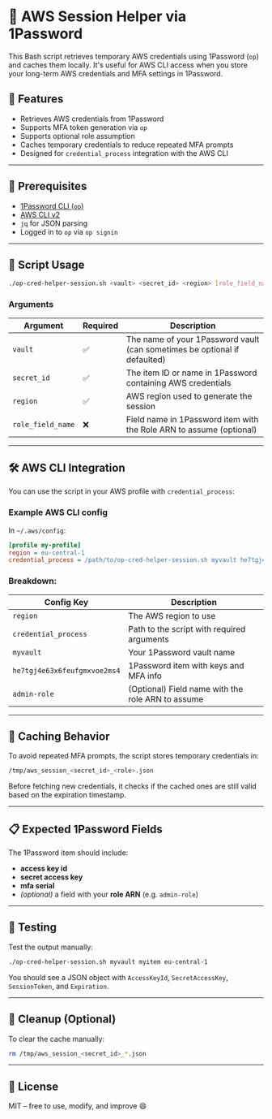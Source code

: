 
# 🔐 AWS Session Helper via 1Password

This Bash script retrieves temporary AWS credentials using 1Password (`op`) and caches them locally. It's useful for AWS CLI access when you store your long-term AWS credentials and MFA settings in 1Password.

## 🚀 Features

- Retrieves AWS credentials from 1Password
- Supports MFA token generation via `op`
- Supports optional role assumption
- Caches temporary credentials to reduce repeated MFA prompts
- Designed for `credential_process` integration with the AWS CLI

---

## 🧰 Prerequisites

- [1Password CLI (`op`)](https://developer.1password.com/docs/cli/)
- [AWS CLI v2](https://docs.aws.amazon.com/cli/latest/userguide/install-cliv2.html)
- `jq` for JSON parsing
- Logged in to `op` via `op signin`

---

## 📜 Script Usage

```bash
./op-cred-helper-session.sh <vault> <secret_id> <region> [role_field_name]
```

### Arguments

| Argument            | Required | Description                                                                 |
|---------------------|----------|-----------------------------------------------------------------------------|
| `vault`             | ✅       | The name of your 1Password vault (can sometimes be optional if defaulted) |
| `secret_id`         | ✅       | The item ID or name in 1Password containing AWS credentials                |
| `region`            | ✅       | AWS region used to generate the session                                    |
| `role_field_name`   | ❌       | Field name in 1Password item with the Role ARN to assume (optional)        |

---

## 🛠 AWS CLI Integration

You can use the script in your AWS profile with `credential_process`:

### Example AWS CLI config

In `~/.aws/config`:

```ini
[profile my-profile]
region = eu-central-1
credential_process = /path/to/op-cred-helper-session.sh myvault he7tgj4e63x6feufgmxvoe2ms4 eu-central-1 admin-role
```

### Breakdown:

| Config Key         | Description                                                |
|--------------------|------------------------------------------------------------|
| `region`           | The AWS region to use                                      |
| `credential_process` | Path to the script with required arguments               |
| `myvault`          | Your 1Password vault name                                  |
| `he7tgj4e63x6feufgmxvoe2ms4` | 1Password item with keys and MFA info         |
| `admin-role`       | (Optional) Field name with the role ARN to assume          |

---

## 💾 Caching Behavior

To avoid repeated MFA prompts, the script stores temporary credentials in:

```bash
/tmp/aws_session_<secret_id>_<role>.json
```

Before fetching new credentials, it checks if the cached ones are still valid based on the expiration timestamp.

---

## 📋 Expected 1Password Fields

The 1Password item should include:

- **access key id**
- **secret access key**
- **mfa serial**
- *(optional)* a field with your **role ARN** (e.g. `admin-role`)

---

## 🧪 Testing

Test the output manually:

```bash
./op-cred-helper-session.sh myvault myitem eu-central-1
```

You should see a JSON object with `AccessKeyId`, `SecretAccessKey`, `SessionToken`, and `Expiration`.

---

## 🧼 Cleanup (Optional)

To clear the cache manually:

```bash
rm /tmp/aws_session_<secret_id>_*.json
```

---

## 📄 License

MIT – free to use, modify, and improve 😄
```


